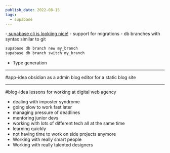 ```yaml
---
publish_date: 2022-08-15
tags:
  - supabase
---
```

-[ supabase cli is lookiing nice!](https://supabase.com/blog/supabase-cli-v1-and-admin-api-beta)
	- support for migrations 
	- db branches with syntax similar to git 

```bash
supabase db branch new my_branch
supabase db branch switch my_branch
```

- Type generation

---

#app-idea obsidian as a admin blog editor for a static blog site

---
#blog-idea lessons for working at digital web agency
 - dealing with imposter syndrome
 - going slow to work fast later
- managing pressure of deadlines
- mentoring junior devs
- working with lots of different tech all at the same time
- learning quickly
- not having time to work on side projects anymore
- Working with really smart people
- Working with really talented designers
	
